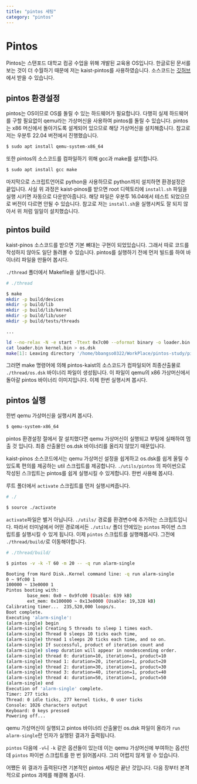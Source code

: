 ```yaml
---
title: "pintos 세팅"
category: "pintos"
---
```


# Pintos
Pintos는 스탠포드 대학교 컴공 수업을 위해 개발된 교육용 OS입니다. 한글로된 문서를 보는 것이 더 수월하기 때문에 저는 kaist-pintos를 사용하였습니다. 소스코드는 [깃허브](https://github.com/casys-kaist/pintos-kaist)에서 받을 수 있습니다.

## pintos 환경설정
pintos는 OS이므로 OS를 돌릴 수 있는 하드웨어가 필요합니다. 다행히 실제 하드웨어를 구할 필요없이 qemu라는 가상머신을 사용하여 pintos를 돌릴 수 있습니다. pintos는 x86 머신에서 돌아가도록 설계되어 있으므로 해당 가상머신을 설치해줍니다. 참고로 저는 우분투 22.04 버전에서 진행했습니다.
```bash
$ sudo apt install qemu-system-x86_64
```
또한 pintos의 소스코드를 컴파일하기 위해 gcc과 make를 설치합니다.
```bash
$ sudo apt install gcc make
```
마지막으로 스크립트언어로 python을 사용하므로 python까지 설치하면 환경설정은 끝입니다. 사실 위 과정은 kaist-pinos를 받으면 root 디렉토리에 `install.sh` 파일을 실행 시키면 자동으로 다운받아줍니다. 해당 파일은 우분투 16.04에서 테스트 되었으므로 버전이 다르면 안될 수 있습니다. 참고로 저는 `install.sh`을 실행시켜도 잘 되지 않아서 위 처럼 일일이 설치했습니다. 

## pintos build
kaist-pinos 소스코드를 받으면 기본 뼈대는 구현이 되었있습니다. 그래서 따로 코드를 작성하지 않아도 일단 돌려볼 수 있습니다. pintos를 실행하기 전에 먼저 빌드를 하여 바이너리 파일을 만들어 봅시다.

`./thread` 폴더에서 Makefile을 실행시킵니다.
```bash
# ./thread

$ make
mkdir -p build/devices
mkdir -p build/lib
mkdir -p build/lib/kernel
mkdir -p build/lib/user
mkdir -p build/tests/threads

...

ld --no-relax -N -e start -Ttext 0x7c00 --oformat binary -o loader.bin threads/loader.o
cat loader.bin kernel.bin > os.dsk
make[1]: Leaving directory '/home/bbangso0322/WorkPlace/pintos-study/pintos-kaist/threads/build'
```

그러면 make 명령어에 의해 pintos-kaist의 소스코드가 컴파일되어 최종산출물로 `./thread/os.dsk` 바이너리 파일이 생성됩니다. 이 파일이 qemu의 x86 가상머신에서 돌아갈 pintos 바이너리 이미지입니다. 이제 한번 실행시켜 봅시다.

## pintos 실행
한번 qemu 가상머신을 실행시켜 봅시다.
```bash
$ qemu-system-x86_64
```
pintos 환경설정 절에서 잘 설치했다면 qemu 가상머신이 실행되고 부팅에 실패하여 멈출 것 입니다. 최종 산출물인 os.dsk 바이너리를 올리지 않았기 때문입니다. 

kaist-pinos 소스코드에서는 qemu 가상머신 설정을 쉽게하고 os.dsk를 쉽게 올릴 수 있도록 편의를 제공하는 util 스크립트를 제공합니다. `./utils/pintos` 의 파이썬으로 작성된 스크립트는 pintos를 쉽게 실행시킬 수 있게합니다. 한번 사용해 봅시다.

루트 폴더에서 `activate` 스크립트를 먼저 실행시켜줍니다.
```bash
# ./

$ source ./activate
```
`activate`파일은 별거 아닙니다. `./utils/` 경로를 환경변수에 추가하는 스크립트입니다. 따라서 터미널에서 어떤 경로에서든 `./utils/` 폴더 안에있는 `pintos` 파이썬 스크립트를 실행시킬 수 있게 됩니다. 이제 `pintos` 스크립트를 실행해봅시다. 그전에 `./thread/build/`로 이동해야합니다.

```bash
# ./thread/build/

$ pintos -v -k -T 60 -m 20 -- -q run alarm-single

Booting from Hard Disk..Kernel command line: -q run alarm-single
0 ~ 9fc00 1
100000 ~ 13e0000 1
Pintos booting with: 
        base_mem: 0x0 ~ 0x9fc00 (Usable: 639 kB)
        ext_mem: 0x100000 ~ 0x13e0000 (Usable: 19,328 kB)
Calibrating timer...  235,520,000 loops/s.
Boot complete.
Executing 'alarm-single':
(alarm-single) begin
(alarm-single) Creating 5 threads to sleep 1 times each.
(alarm-single) Thread 0 sleeps 10 ticks each time,
(alarm-single) thread 1 sleeps 20 ticks each time, and so on.
(alarm-single) If successful, product of iteration count and
(alarm-single) sleep duration will appear in nondescending order.
(alarm-single) thread 0: duration=10, iteration=1, product=10
(alarm-single) thread 1: duration=20, iteration=1, product=20
(alarm-single) thread 2: duration=30, iteration=1, product=30
(alarm-single) thread 3: duration=40, iteration=1, product=40
(alarm-single) thread 4: duration=50, iteration=1, product=50
(alarm-single) end
Execution of 'alarm-single' complete.
Timer: 277 ticks
Thread: 0 idle ticks, 277 kernel ticks, 0 user ticks
Console: 1026 characters output
Keyboard: 0 keys pressed
Powering off...
```

qemu 가상머신이 실행되고 pintos 바이너리 산출물인 os.dsk 파일이 올라가 `run alarm-single`란 인자가 실행된 결과가 출력됩니다. 

`pintos` 다음에 `-v`니 `-k` 같은 옵션들이 있는데 이는 qemu 가상머신에 부여하는 옵션인데 `pintos` 파이썬 스크립트를 한 번 읽어봅시다. 그리 어렵지 않게 알 수 있습니다. 

어쨌든 위 결과가 출력된다면 기본적인 pintos 세팅은 끝난 것입니다. 다음 장부터 본격적으로 pintos 과제를 해결해 봅시다.